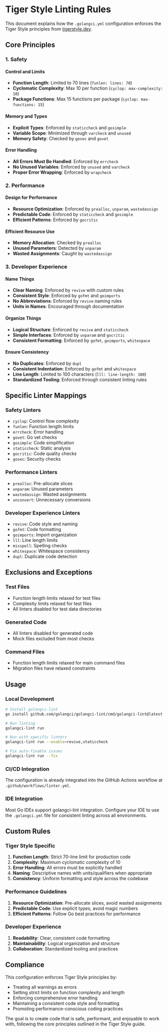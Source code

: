 # Tiger Style Linting Rules

This document explains how the `.golangci.yml` configuration enforces the Tiger Style principles from [tigerstyle.dev](https://tigerstyle.dev/).

## Core Principles

### 1. Safety

#### Control and Limits

-   **Function Length**: Limited to 70 lines (`funlen: lines: 70`)
-   **Cyclomatic Complexity**: Max 10 per function (`cyclop: max-complexity: 10`)
-   **Package Functions**: Max 15 functions per package (`cyclop: max-functions: 15`)

#### Memory and Types

-   **Explicit Types**: Enforced by `staticcheck` and `gosimple`
-   **Variable Scope**: Minimized through `varcheck` and `unused`
-   **Memory Safety**: Checked by `gosec` and `govet`

#### Error Handling

-   **All Errors Must Be Handled**: Enforced by `errcheck`
-   **No Unused Variables**: Enforced by `unused` and `varcheck`
-   **Proper Error Wrapping**: Enforced by `wrapcheck`

### 2. Performance

#### Design for Performance

-   **Resource Optimization**: Enforced by `prealloc`, `unparam`, `wastedassign`
-   **Predictable Code**: Enforced by `staticcheck` and `gosimple`
-   **Efficient Patterns**: Enforced by `gocritic`

#### Efficient Resource Use

-   **Memory Allocation**: Checked by `prealloc`
-   **Unused Parameters**: Detected by `unparam`
-   **Wasted Assignments**: Caught by `wastedassign`

### 3. Developer Experience

#### Name Things

-   **Clear Naming**: Enforced by `revive` with custom rules
-   **Consistent Style**: Enforced by `gofmt` and `goimports`
-   **No Abbreviations**: Enforced by `revive` naming rules
-   **Units in Names**: Encouraged through documentation

#### Organize Things

-   **Logical Structure**: Enforced by `revive` and `staticcheck`
-   **Simple Interfaces**: Enforced by `unparam` and `gocritic`
-   **Consistent Formatting**: Enforced by `gofmt`, `goimports`, `whitespace`

#### Ensure Consistency

-   **No Duplicates**: Enforced by `dupl`
-   **Consistent Indentation**: Enforced by `gofmt` and `whitespace`
-   **Line Length**: Limited to 100 characters (`lll: line-length: 100`)
-   **Standardized Tooling**: Enforced through consistent linting rules

## Specific Linter Mappings

### Safety Linters

-   `cyclop`: Control flow complexity
-   `funlen`: Function length limits
-   `errcheck`: Error handling
-   `govet`: Go vet checks
-   `gosimple`: Code simplification
-   `staticcheck`: Static analysis
-   `gocritic`: Code quality checks
-   `gosec`: Security checks

### Performance Linters

-   `prealloc`: Pre-allocate slices
-   `unparam`: Unused parameters
-   `wastedassign`: Wasted assignments
-   `unconvert`: Unnecessary conversions

### Developer Experience Linters

-   `revive`: Code style and naming
-   `gofmt`: Code formatting
-   `goimports`: Import organization
-   `lll`: Line length limits
-   `misspell`: Spelling checks
-   `whitespace`: Whitespace consistency
-   `dupl`: Duplicate code detection

## Exclusions and Exceptions

### Test Files

-   Function length limits relaxed for test files
-   Complexity limits relaxed for test files
-   All linters disabled for test data directories

### Generated Code

-   All linters disabled for generated code
-   Mock files excluded from most checks

### Command Files

-   Function length limits relaxed for main command files
-   Migration files have relaxed constraints

## Usage

### Local Development

```bash
# Install golangci-lint
go install github.com/golangci/golangci-lint/cmd/golangci-lint@latest

# Run linting
golangci-lint run

# Run with specific linters
golangci-lint run --enable=revive,staticcheck

# Fix auto-fixable issues
golangci-lint run --fix
```

### CI/CD Integration

The configuration is already integrated into the GitHub Actions workflow at `.github/workflows/linter.yml`.

### IDE Integration

Most Go IDEs support golangci-lint integration. Configure your IDE to use the `.golangci.yml` file for consistent linting across all environments.

## Custom Rules

### Tiger Style Specific

1. **Function Length**: Strict 70-line limit for production code
2. **Complexity**: Maximum cyclomatic complexity of 10
3. **Error Handling**: All errors must be explicitly handled
4. **Naming**: Descriptive names with units/qualifiers when appropriate
5. **Consistency**: Uniform formatting and style across the codebase

### Performance Guidelines

1. **Resource Optimization**: Pre-allocate slices, avoid wasted assignments
2. **Predictable Code**: Use explicit types, avoid magic numbers
3. **Efficient Patterns**: Follow Go best practices for performance

### Developer Experience

1. **Readability**: Clear, consistent code formatting
2. **Maintainability**: Logical organization and structure
3. **Collaboration**: Standardized tooling and practices

## Compliance

This configuration enforces Tiger Style principles by:

-   Treating all warnings as errors
-   Setting strict limits on function complexity and length
-   Enforcing comprehensive error handling
-   Maintaining a consistent code style and formatting
-   Promoting performance-conscious coding practices

The goal is to create code that is safe, performant, and enjoyable to work with, following the core principles outlined in the Tiger Style guide.
